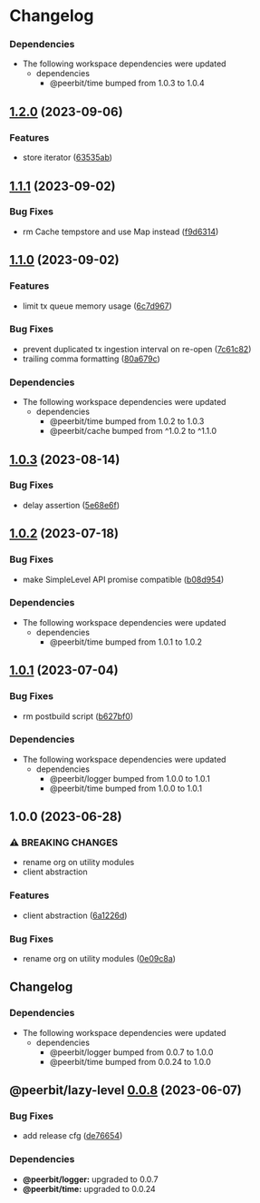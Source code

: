 # Changelog

### Dependencies

* The following workspace dependencies were updated
  * dependencies
    * @peerbit/time bumped from 1.0.3 to 1.0.4

## [1.2.0](https://github.com/dao-xyz/peerbit/compare/lazy-level-v1.1.1...lazy-level-v1.2.0) (2023-09-06)


### Features

* store iterator ([63535ab](https://github.com/dao-xyz/peerbit/commit/63535ab252995334b72d6f65d9c04d39ca2065e5))

## [1.1.1](https://github.com/dao-xyz/peerbit/compare/lazy-level-v1.1.0...lazy-level-v1.1.1) (2023-09-02)


### Bug Fixes

* rm Cache tempstore and use Map instead ([f9d6314](https://github.com/dao-xyz/peerbit/commit/f9d6314dda470c07a89512495dffdb5b672641a3))

## [1.1.0](https://github.com/dao-xyz/peerbit/compare/lazy-level-v1.0.3...lazy-level-v1.1.0) (2023-09-02)


### Features

* limit tx queue memory usage ([6c7d967](https://github.com/dao-xyz/peerbit/commit/6c7d9672447ca1257145c5b40ff45bb424a08783))


### Bug Fixes

* prevent duplicated tx ingestion interval on re-open ([7c61c82](https://github.com/dao-xyz/peerbit/commit/7c61c827cea25df02fdab7481310f77689ba0dac))
* trailing comma formatting ([80a679c](https://github.com/dao-xyz/peerbit/commit/80a679c0dc0e7c8ac01538cb11458299fdb334d5))


### Dependencies

* The following workspace dependencies were updated
  * dependencies
    * @peerbit/time bumped from 1.0.2 to 1.0.3
    * @peerbit/cache bumped from ^1.0.2 to ^1.1.0

## [1.0.3](https://github.com/dao-xyz/peerbit/compare/lazy-level-v1.0.2...lazy-level-v1.0.3) (2023-08-14)


### Bug Fixes

* delay assertion ([5e68e6f](https://github.com/dao-xyz/peerbit/commit/5e68e6f3dee75d04ed6f4fbb3112938508b64df7))

## [1.0.2](https://github.com/dao-xyz/peerbit/compare/lazy-level-v1.0.1...lazy-level-v1.0.2) (2023-07-18)


### Bug Fixes

* make SimpleLevel API promise compatible ([b08d954](https://github.com/dao-xyz/peerbit/commit/b08d954a4c6ef80f45d7e3ab02fe106a63683841))


### Dependencies

* The following workspace dependencies were updated
  * dependencies
    * @peerbit/time bumped from 1.0.1 to 1.0.2

## [1.0.1](https://github.com/dao-xyz/peerbit/compare/lazy-level-v1.0.0...lazy-level-v1.0.1) (2023-07-04)


### Bug Fixes

* rm postbuild script ([b627bf0](https://github.com/dao-xyz/peerbit/commit/b627bf0dcdb99d24ac8c9055586e72ea2d174fcc))


### Dependencies

* The following workspace dependencies were updated
  * dependencies
    * @peerbit/logger bumped from 1.0.0 to 1.0.1
    * @peerbit/time bumped from 1.0.0 to 1.0.1

## 1.0.0 (2023-06-28)


### ⚠ BREAKING CHANGES

* rename org on utility modules
* client abstraction

### Features

* client abstraction ([6a1226d](https://github.com/dao-xyz/peerbit/commit/6a1226d4f8fc6deb167bff86cf7bdd6227c01a6b))


### Bug Fixes

* rename org on utility modules ([0e09c8a](https://github.com/dao-xyz/peerbit/commit/0e09c8a29487205e02e45cc7f1e214450f96cb38))

## Changelog

### Dependencies

* The following workspace dependencies were updated
  * dependencies
    * @peerbit/logger bumped from 0.0.7 to 1.0.0
    * @peerbit/time bumped from 0.0.24 to 1.0.0

## @peerbit/lazy-level [0.0.8](https://github.com/dao-xyz/peerbit/compare/@peerbit/lazy-level@0.0.7...@peerbit/lazy-level@0.0.8) (2023-06-07)


### Bug Fixes

* add release cfg ([de76654](https://github.com/dao-xyz/peerbit/commit/de766548f8106804d319e8b51e9607f2a3f60726))





### Dependencies

* **@peerbit/logger:** upgraded to 0.0.7
* **@peerbit/time:** upgraded to 0.0.24
